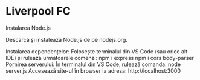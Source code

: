 # Liverpool FC
Instalarea Node.js

Descarcă și instalează Node.js de pe nodejs.org. 

Instalarea dependențelor:
Folosește terminalul din VS Code (sau orice alt IDE) și rulează următoarele comenzi: 
npm i express 
npm i cors body-parser 
Pornirea serverului:
În terminalul din VS Code, rulează comanda: node server.js
Accesează site-ul în browser la adresa: http://localhost:3000
